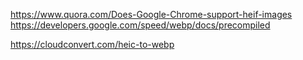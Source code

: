 https://www.quora.com/Does-Google-Chrome-support-heif-images
https://developers.google.com/speed/webp/docs/precompiled

https://cloudconvert.com/heic-to-webp
